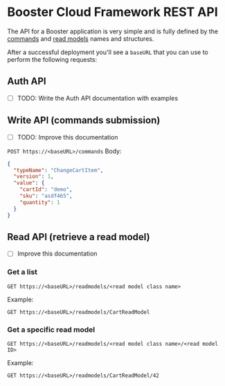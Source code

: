 # Booster Cloud Framework REST API

The API for a Booster application is very simple and is fully defined by the [commands](03-commands.md) and [read models](06-read-models.md) names and structures.

After a successful deployment you'll see a `baseURL` that you can use to perform the following requests:

## Auth API

- [ ] TODO: Write the Auth API documentation with examples

## Write API (commands submission)

- [ ] TODO: Improve this documentation

`POST https://<baseURL>/commands`
Body:
```json
{
  "typeName": "ChangeCartItem",
  "version": 1,
  "value": {
    "cartId": "demo",
    "sku": "asdf465",
    "quantity": 1
  }
}
```

## Read API (retrieve a read model)

- [ ] Improve this documentation

### Get a list

`GET https://<baseURL>/readmodels/<read model class name>`

Example:

`GET https://<baseURL>/readmodels/CartReadModel`

### Get a specific read model

`GET https://<baseURL>/readmodels/<read model class name>/<read model ID>`

Example:

`GET https://<baseURL>/readmodels/CartReadModel/42`
